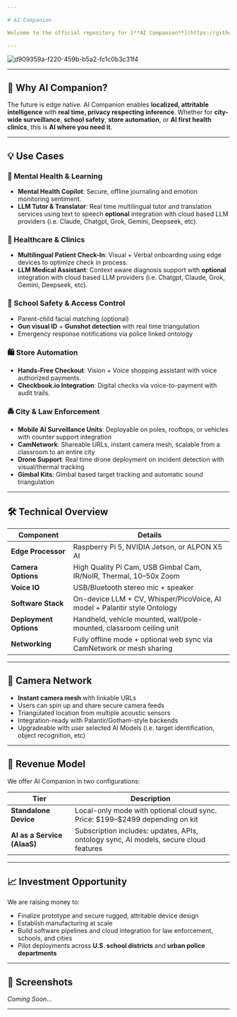 ```yaml
---

# AI Companion

Welcome to the official repository for [**AI Companion**](https://github.com/caddison/AICompanion) — a revolutionary **portable AI assistant** integrating **computer vision**, **multilingual LLMs**, **voice control**, and **Palantir style ontology systems** to solve real world problems across security, education, health, and automation.

---
```


![d909359a-f220-459b-b5a2-fc1c0b3c31f4](https://github.com/user-attachments/assets/b2999b3b-e889-4775-8fe4-94e0b45f5290)

---

## 🚀 Why AI Companion?

The future is edge native. AI Companion enables **localized, attritable intelligence** with **real time, privacy respecting inference**. Whether for **city-wide surveillance**, **school safety**, **store automation**, or **AI first health clinics**, this is **AI where you need it**.

---

## 💡 Use Cases

### 🧠 Mental Health & Learning

* **Mental Health Copilot**: Secure, offline journaling and emotion monitoring sentiment.
* **LLM Tutor & Translator**: Real time multilingual tutor and translation services using text to speech **optional** integration with cloud based LLM providers (i.e. Claude, Chatgpt, Grok, Gemini, Deepseek, etc).

### 🏥 Healthcare & Clinics

* **Multilingual Patient Check-In**: Visual + Verbal onboarding using edge devices to optimize check in process.
* **LLM Medical Assistant**: Context aware diagnosis support with **optional** integration with cloud based LLM providers (i.e. Chatgpt, Claude, Grok, Gemini, Deepseek, etc).

### 🏫 School Safety & Access Control

* Parent-child facial matching (optional)
* **Gun visual ID** + **Gunshot detection** with real time triangulation
* Emergency response notifications via police linked ontology

### 🛍️ Store Automation

* **Hands-Free Checkout**: Vision + Voice shopping assistant with voice authorized payments.
* **Checkbook.io Integration**: Digital checks via voice-to-payment with audit trails.

### 🚔 City & Law Enforcement

* **Mobile AI Surveillance Units**: Deployable on poles, rooftops, or vehicles with counter support integration
* **CamNetwork**: Shareable URLs, instant camera mesh, scalable from a classroom to an entire city
* **Drone Support**: Real time drone deployment on incident detection with visual/thermal tracking
* **Gimbal Kits**: Gimbal based target tracking and automatic sound triangulation

---

## 🛠️ Technical Overview

| Component              | Details                                                                       |
| ---------------------- | ----------------------------------------------------------------------------- |
| **Edge Processor**     | Raspberry Pi 5, NVIDIA Jetson, or ALPON X5 AI                                 |
| **Camera Options**     | High Quality Pi Cam, USB Gimbal Cam, IR/NoIR, Thermal, 10–50x Zoom            |
| **Voice IO**           | USB/Bluetooth stereo mic + speaker                                            |
| **Software Stack**     | On-device LLM + CV, Whisper/PicoVoice, AI model + Palantir style Ontology     |
| **Deployment Options** | Handheld, vehicle mounted, wall/pole-mounted, classroom ceiling unit          |
| **Networking**         | Fully offline mode + optional web sync via CamNetwork or mesh sharing         |

---

## 📡 Camera Network

* **Instant camera mesh** with linkable URLs
* Users can spin up and share secure camera feeds
* Triangulated location from multiple acoustic sensors
* Integration-ready with Palantir/Gotham-style backends
* Upgradeable with user selected AI Models (i.e. target identification, object recognition, etc)

---

## 💼 Revenue Model

We offer AI Companion in two configurations:

| Tier                                   | Description                                                                                |
| -------------------------------------- | ------------------------------------------------------------------------------------------ |
| **Standalone Device**                  | Local-only mode with optional cloud sync. Price: \$199–\$2499 depending on kit             |
| **AI as a Service (AIaaS)**            | Subscription includes: updates, APIs, ontology sync, AI models, secure cloud features      |

---

## 📈 Investment Opportunity

We are raising money to:

* Finalize prototype and secure rugged, attritable device design
* Establish manufacturing at scale
* Build software pipelines and cloud integration for law enforcement, schools, and cities
* Pilot deployments across **U.S. school districts** and **urban police departments** 

---

## 📸 Screenshots

*Coming Soon...*

---


